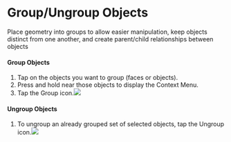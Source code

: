 # Group/Ungroup Objects

Place geometry into groups to allow easier manipulation, keep objects distinct from one another, and create parent/child relationships between objects

#### Group Objects

1. Tap on the objects you want to group (faces or objects).
2. Press and hold near those objects to display the Context Menu.
3. Tap the Group icon.![](Images/GUID-707B7A65-A41E-4902-AE27-EAE8AA30DAF5-low.png)

#### Ungroup Objects

1. To ungroup an already grouped set of selected objects, tap the Ungroup icon.![](Images/GUID-5CCA5633-E2DA-42A9-BD53-ED3D3E053650-low.png)
